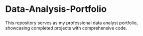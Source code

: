 # Data-Analysis-Portfolio
This repository serves as my professional data analyst portfolio, showcasing completed projects with comprehensive code.

